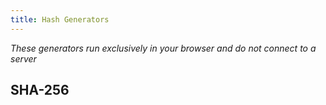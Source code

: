 ```yaml
---
title: Hash Generators
---
```


_These generators run exclusively in your browser and do not connect to a server_

## SHA-256

<HashGenerator algorithm="sha-256"
    inputPlaceholder="Input text to be hashed (this is treated like a password!)"
    digestPlaceholder="This will update with the hash once input is provided"
/>